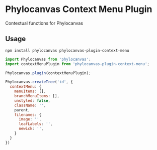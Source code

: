 # Phylocanvas Context Menu Plugin
Contextual functions for Phylocanvas

## Usage
```
npm install phylocanvas phylocanvas-plugin-context-menu
```
```javascript
import Phylocanvas from 'phylocanvas';
import contextMenuPlugin from 'phylocanvas-plugin-context-menu';

Phylocanvas.plugin(contextMenuPlugin);

Phylocanvas.createTree('id', {
  contextMenu: {
    menuItems: [],
    branchMenuItems: [],
    unstyled: false,
    className: '',
    parent,
    filenames: {
      image: '',
      leafLabels: '',
      newick: '',
    }
  }
})
```
